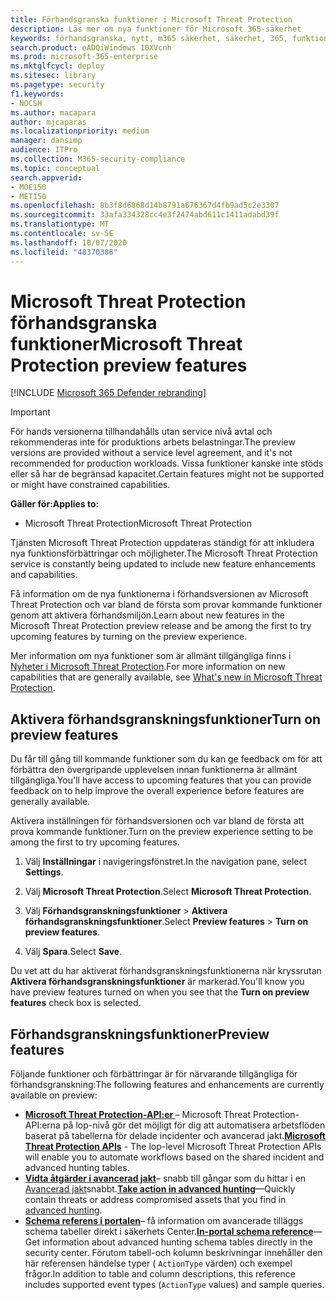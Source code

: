 ```yaml
---
title: Förhandsgranska funktioner i Microsoft Threat Protection
description: Läs mer om nya funktioner för Microsoft 365-säkerhet
keywords: förhandsgranska, nytt, m365 säkerhet, säkerhet, 365, funktioner
search.product: eADQiWindows 10XVcnh
ms.prod: microsoft-365-enterprise
ms.mktglfcycl: deploy
ms.sitesec: library
ms.pagetype: security
f1.keywords:
- NOCSH
ms.author: macapara
author: mjcaparas
ms.localizationpriority: medium
manager: dansimp
audience: ITPro
ms.collection: M365-security-compliance
ms.topic: conceptual
search.appverid:
- MOE150
- MET150
ms.openlocfilehash: 8b3f8d6868d14b8791a676367d4fb9ad5c2e3307
ms.sourcegitcommit: 33afa334328cc4e3f2474abd611c1411adabd39f
ms.translationtype: MT
ms.contentlocale: sv-SE
ms.lasthandoff: 10/07/2020
ms.locfileid: "48370386"
---
```

# <a name="microsoft-threat-protection-preview-features"></a><span data-ttu-id="a3121-104">Microsoft Threat Protection förhandsgranska funktioner</span><span class="sxs-lookup"><span data-stu-id="a3121-104">Microsoft Threat Protection preview features</span></span>

[!INCLUDE [Microsoft 365 Defender rebranding](../includes/microsoft-defender.md)]

>[!IMPORTANT]
><span data-ttu-id="a3121-105">För hands versionerna tillhandahålls utan service nivå avtal och rekommenderas inte för produktions arbets belastningar.</span><span class="sxs-lookup"><span data-stu-id="a3121-105">The preview versions are provided without a service level agreement, and it's not recommended for production workloads.</span></span> <span data-ttu-id="a3121-106">Vissa funktioner kanske inte stöds eller så har de begränsad kapacitet.</span><span class="sxs-lookup"><span data-stu-id="a3121-106">Certain features might not be supported or might have constrained capabilities.</span></span>

<span data-ttu-id="a3121-107">**Gäller för:**</span><span class="sxs-lookup"><span data-stu-id="a3121-107">**Applies to:**</span></span>
- <span data-ttu-id="a3121-108">Microsoft Threat Protection</span><span class="sxs-lookup"><span data-stu-id="a3121-108">Microsoft Threat Protection</span></span>

<span data-ttu-id="a3121-109">Tjänsten Microsoft Threat Protection uppdateras ständigt för att inkludera nya funktionsförbättringar och möjligheter.</span><span class="sxs-lookup"><span data-stu-id="a3121-109">The Microsoft Threat Protection service is constantly being updated to include new feature enhancements and capabilities.</span></span>

<span data-ttu-id="a3121-110">Få information om de nya funktionerna i förhandsversionen av Microsoft Threat Protection och var bland de första som provar kommande funktioner genom att aktivera förhandsmiljön.</span><span class="sxs-lookup"><span data-stu-id="a3121-110">Learn about new features in the Microsoft Threat Protection preview release and be among the first to try upcoming features by turning on the preview experience.</span></span>

<span data-ttu-id="a3121-111">Mer information om nya funktioner som är allmänt tillgängliga finns i [Nyheter i Microsoft Threat Protection](whats-new.md).</span><span class="sxs-lookup"><span data-stu-id="a3121-111">For more information on new capabilities that are generally available, see [What's new in Microsoft Threat Protection](whats-new.md).</span></span>

## <a name="turn-on-preview-features"></a><span data-ttu-id="a3121-112">Aktivera förhandsgranskningsfunktioner</span><span class="sxs-lookup"><span data-stu-id="a3121-112">Turn on preview features</span></span>
<span data-ttu-id="a3121-113">Du får till gång till kommande funktioner som du kan ge feedback om för att förbättra den övergripande upplevelsen innan funktionerna är allmänt tillgängliga.</span><span class="sxs-lookup"><span data-stu-id="a3121-113">You'll have access to upcoming features that you can provide feedback on to help improve the overall experience before features are generally available.</span></span>

<span data-ttu-id="a3121-114">Aktivera inställningen för förhandsversionen och var bland de första att prova kommande funktioner.</span><span class="sxs-lookup"><span data-stu-id="a3121-114">Turn on the preview experience setting to be among the first to try upcoming features.</span></span>

1. <span data-ttu-id="a3121-115">Välj **Inställningar** i navigeringsfönstret.</span><span class="sxs-lookup"><span data-stu-id="a3121-115">In the navigation pane, select **Settings**.</span></span>

2. <span data-ttu-id="a3121-116">Välj **Microsoft Threat Protection**.</span><span class="sxs-lookup"><span data-stu-id="a3121-116">Select **Microsoft Threat Protection**.</span></span>


3. <span data-ttu-id="a3121-117">Välj **Förhandsgranskningsfunktioner** > **Aktivera förhandsgranskningsfunktioner**.</span><span class="sxs-lookup"><span data-stu-id="a3121-117">Select **Preview features** > **Turn on preview features**.</span></span> 

3. <span data-ttu-id="a3121-118">Välj **Spara**.</span><span class="sxs-lookup"><span data-stu-id="a3121-118">Select **Save**.</span></span>

<span data-ttu-id="a3121-119">Du vet att du har aktiverat förhandsgranskningsfunktionerna när kryssrutan **Aktivera förhandsgranskningsfunktioner** är markerad.</span><span class="sxs-lookup"><span data-stu-id="a3121-119">You'll know you have preview features turned on when you see that the **Turn on preview features** check box is selected.</span></span> 

## <a name="preview-features"></a><span data-ttu-id="a3121-120">Förhandsgranskningsfunktioner</span><span class="sxs-lookup"><span data-stu-id="a3121-120">Preview features</span></span>
<span data-ttu-id="a3121-121">Följande funktioner och förbättringar är för närvarande tillgängliga för förhandsgranskning:</span><span class="sxs-lookup"><span data-stu-id="a3121-121">The following features and enhancements are currently available on preview:</span></span>

- <span data-ttu-id="a3121-122">**[Microsoft Threat Protection-API:er ](api-overview.md)** – Microsoft Threat Protection-API:erna på lop-nivå gör det möjligt för dig att automatisera arbetsflöden baserat på tabellerna för delade incidenter och avancerad jakt.</span><span class="sxs-lookup"><span data-stu-id="a3121-122">**[Microsoft Threat Protection APIs](api-overview.md)** - The lop-level Microsoft Threat Protection APIs will enable you to automate workflows based on the shared incident and advanced hunting tables.</span></span> 
- <span data-ttu-id="a3121-123">**[Vidta åtgärder i avancerad jakt](advanced-hunting-take-action.md)**– snabb till gångar som du hittar i en [Avancerad jakt](advanced-hunting-overview.md)snabbt.</span><span class="sxs-lookup"><span data-stu-id="a3121-123">**[Take action in advanced hunting](advanced-hunting-take-action.md)**—Quickly contain threats or address compromised assets that you find in [advanced hunting](advanced-hunting-overview.md).</span></span>
- <span data-ttu-id="a3121-124">**[Schema referens i portalen](advanced-hunting-schema-tables.md#get-schema-information-in-the-security-center)**– få information om avancerade tilläggs schema tabeller direkt i säkerhets Center.</span><span class="sxs-lookup"><span data-stu-id="a3121-124">**[In-portal schema reference](advanced-hunting-schema-tables.md#get-schema-information-in-the-security-center)**—Get information about advanced hunting schema tables directly in the security center.</span></span> <span data-ttu-id="a3121-125">Förutom tabell-och kolumn beskrivningar innehåller den här referensen händelse typer ( `ActionType` värden) och exempel frågor.</span><span class="sxs-lookup"><span data-stu-id="a3121-125">In addition to table and column descriptions, this reference includes supported event types (`ActionType` values) and sample queries.</span></span>

